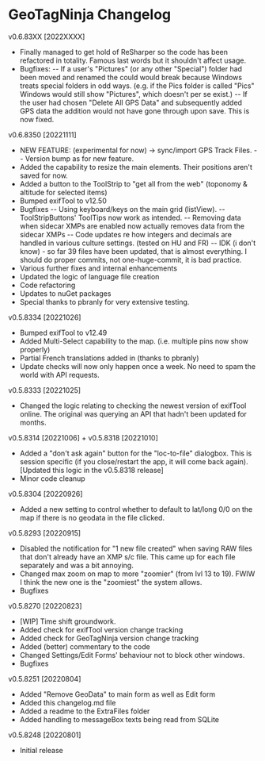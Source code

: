 ﻿# GeoTagNinja Changelog
v0.6.83XX [2022XXXX]
- Finally managed to get hold of ReSharper so the code has been refactored in totality. Famous last words but it shouldn't affect usage.
- Bugfixes:
-- If a user's "Pictures" (or any other "Special") folder had been moved and renamed the could would break because Windows treats special folders in odd ways. (e.g. if the Pics folder is called "Pics" Windows would still show "Pictures", which doesn't per se exist.)
-- If the user had chosen "Delete All GPS Data" and subsequently added GPS data the addition would not have gone through upon save. This is now fixed.

v0.6.8350 [20221111]
- NEW FEATURE: (experimental for now) -> sync/import GPS Track Files.
-- Version bump as for new feature.
- Added the capability to resize the main elements. Their positions aren't saved for now.
- Added a button to the ToolStrip to "get all from the web" (toponomy & altitude for selected items)
- Bumped exifTool to v12.50
- Bugfixes 
-- Using keyboard/keys on the main grid (listView).
-- ToolStripButtons' ToolTips now work as intended.
-- Removing data when sidecar XMPs are enabled now actually removes data from the sidecar XMPs
-- Code updates re how integers and decimals are handled in various culture settings. (tested on HU and FR)
-- IDK (i don't know) - so far 39 files have been updated, that is almost everything. I should do proper commits, not one-huge-commit, it is bad practice.
- Various further fixes and internal enhancements
- Updated the logic of language file creation
- Code refactoring
- Updates to nuGet packages
- Special thanks to pbranly for very extensive testing.

v0.5.8334 [20221026]
- Bumped exifTool to v12.49
- Added Multi-Select capability to the map. (i.e. multiple pins now show properly)
- Partial French translations added in (thanks to pbranly)
- Update checks will now only happen once a week. No need to spam the world with API requests.

v0.5.8333 [20221025]
- Changed the logic relating to checking the newest version of exifTool online. The original was querying an API that hadn't been updated for months.

v0.5.8314 [20221006] + v0.5.8318 [20221010]
- Added a "don't ask again" button for the "loc-to-file" dialogbox. This is session specific (if you close/restart the app, it will come back again). [Updated this logic in the v0.5.8318 release]
- Minor code cleanup

v0.5.8304 [20220926]
- Added a new setting to control whether to default to lat/long 0/0 on the map if there is no geodata in the file clicked.

v0.5.8293 [20220915]
- Disabled the notification for "1 new file created" when saving RAW files that don't already have an XMP s/c file. This came up for each file separately and was a bit annoying.
- Changed max zoom on map to more "zoomier" (from lvl 13 to 19). FWIW I think the new one is the "zoomiest" the system allows.
- Bugfixes

v0.5.8270 [20220823]
- [WIP] Time shift groundwork.
- Added check for exifTool version change tracking
- Added check for GeoTagNinja version change tracking
- Added (better) commentary to the code
- Changed Settings/Edit Forms' behaviour not to block other windows.
- Bugfixes

v0.5.8251 [20220804]
- Added "Remove GeoData" to main form as well as Edit form
- Added this changelog.md file
- Added a readme to the ExtraFiles folder
- Added handling to messageBox texts being read from SQLite
 
v0.5.8248 [20220801]
- Initial release